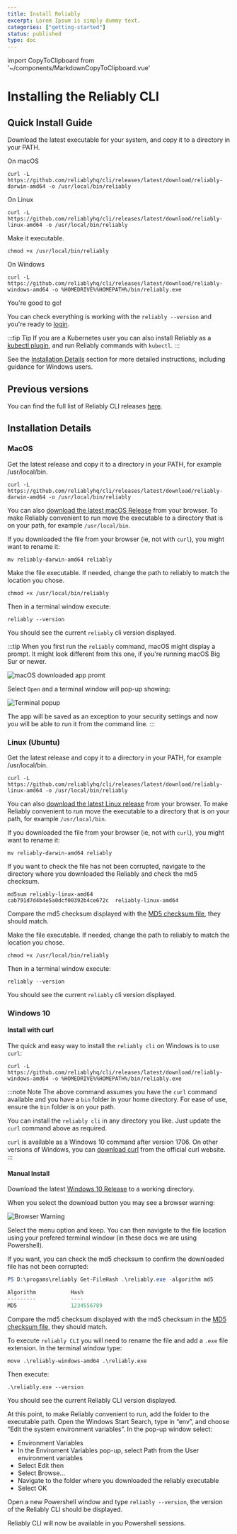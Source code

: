 ```yaml
---
title: Install Reliably
excerpt: Lorem Ipsum is simply dummy text.
categories: ["getting-started"]
status: published
type: doc
---
```


import CopyToClipboard from '~/components/MarkdownCopyToClipboard.vue'

# Installing the Reliably CLI

## Quick Install Guide

Download the latest executable for your system, and copy it to a directory in
your PATH.

On macOS

```console
curl -L https://github.com/reliablyhq/cli/releases/latest/download/reliably-darwin-amd64 -o /usr/local/bin/reliably
```
<CopyToClipboard />

On Linux

```console
curl -L https://github.com/reliablyhq/cli/releases/latest/download/reliably-linux-amd64 -o /usr/local/bin/reliably
```
<CopyToClipboard />

Make it executable.

```console
chmod +x /usr/local/bin/reliably
```
<CopyToClipboard />

On Windows

```console
curl -L https://github.com/reliablyhq/cli/releases/latest/download/reliably-windows-amd64 -o %HOMEDRIVE%%HOMEPATH%/bin/reliably.exe
```

<CopyToClipboard />

You're good to go!

You can check everything is working with the `reliably --version` and you're
ready to [login](../login/).

:::tip Tip
  If you are a Kubernetes user you can also install Reliably as a [kubectl
   plugin][kubectl-plugin], and run Reliably commands with `kubectl`.
:::

[kubectl-plugin]: ../kubectl-plugin/

See the  [Installation Details][install-detail] section for more detailed
 instructions, including guidance for Windows users.

[install-detail]: #installation-details

## Previous versions

You can find the full list of Reliably CLI releases [here][releases].

[releases]: https://github.com/reliablyhq/cli/releases/

## Installation Details

### MacOS

Get the latest release and copy it to a directory in your PATH, for example
/usr/local/bin.

```console
curl -L https://github.com/reliablyhq/cli/releases/latest/download/reliably-darwin-amd64 -o /usr/local/bin/reliably
```
<CopyToClipboard />

You can also [download the latest macOS Release](https://github.com/reliablyhq/cli/releases/latest/download/reliably-darwin-amd64/)
from your browser. To make Reliably convenient to run move the
executable to a directory that is on your path, for example ```/usr/local/bin```.

If you downloaded the file from your browser (ie, not with `curl`), you might
want to rename it:

```console
mv reliably-darwin-amd64 reliably
```
<CopyToClipboard />

Make the file executable. If needed, change the path to reliably to match the
location you chose.

```console
chmod +x /usr/local/bin/reliably
```
<CopyToClipboard />

Then in a terminal window execute:

```console
reliably --version
```
<CopyToClipboard />

You should see the current ```reliably``` cli version displayed.

:::tip
When you first run the `reliably` command, macOS might display a prompt. It
might look different from this one, if you're running macOS Big Sur or newer.

![macOS downloaded app promt](./images/open-app-screenshot.png)

Select ```Open``` and a terminal window will pop-up showing:

![Terminal popup](./images/terminal-popup.png)

The app will be saved as an exception to your security settings and now you
will be able to run it from the command line.
:::

### Linux (Ubuntu)

Get the latest release and copy it to a directory in your PATH, for example
/usr/local/bin.

```console
curl -L https://github.com/reliablyhq/cli/releases/latest/download/reliably-linux-amd64 -o /usr/local/bin/reliably
```
<CopyToClipboard />

You can also [download the latest Linux release](https://github.com/reliablyhq/cli/releases/latest/download/reliably-linux-amd64)
from your browser. To make Reliably convenient to run move the
executable to a directory that is on your path, for example ```/usr/local/bin```.

If you downloaded the file from your browser (ie, not with `curl`), you might
want to rename it:

```console
mv reliably-darwin-amd64 reliably
```
<CopyToClipboard />

If you want to check the file has not been corrupted, navigate to the directory
where you downloaded the Reliably and check the md5 checksum.

```console
md5sum reliably-linux-amd64
cab791d7d4b4e5a0dcf00392b4ce672c  reliably-linux-amd64
```

Compare the md5 checksum displayed with the [MD5 checksum file](https://github.com/reliablyhq/cli/releases/latest/download/reliably-linux-amd64.md5), they should match.

Make the file executable. If needed, change the path to reliably to match the
location you chose.

```console
chmod +x /usr/local/bin/reliably
```
<CopyToClipboard />

Then in a terminal window execute:

```console
reliably --version
```
<CopyToClipboard />

You should see the current ```reliably``` cli version displayed.

### Windows 10


#### Install with curl

The quick and easy way to install the  `reliably cli` on Windows is to use `curl`:

```console
curl -L https://github.com/reliablyhq/cli/releases/latest/download/reliably-windows-amd64 -o %HOMEDRIVE%%HOMEPATH%/bin/reliably.exe
```

<CopyToClipboard />


:::note Note
The above command assumes you have the `curl` command available and you have a `bin` folder in your home directory. For ease of use, ensure the `bin` folder is on your path.

You can install the `reliably cli` in any directory you like. Just update the `curl` command above as required.

`curl` is available as a Windows 10 command after version 1706. On other versions of Windows, you can [download curl] from the official curl website.
:::

[download curl]:https://curl.se/download.html

#### Manual Install

Download the latest [Windows 10 Release](https://github.com/reliablyhq/cli/releases/latest/download/reliably-windows-amd64) to a working directory.

When you select the download button you may see a browser warning:

![Browser Warning](./images/browser-warning.png)

Select the menu option and keep. You can then navigate to the file location
using your prefered terminal window (in these docs we are using Powershell).

If you want, you can check the md5 checksum to confirm the downloaded file has
not been corrupted:

```powershell
PS D:\progams\reliably Get-FileHash .\reliably.exe -algorithm md5

Algorithm           Hash
---------           ----
MD5                 1234556789
```

Compare the md5 checksum displayed with the md5 checksum in the
[MD5 checksum file](https://github.com/reliablyhq/cli/releases/latest/download/reliably-windows-amd64.md5),
they should match.

To execute ```reliably CLI``` you will need to rename the file and add a
```.exe``` file extension. In the terminal window type:

```console
move .\reliably-windows-amd64 .\reliably.exe
```
<CopyToClipboard />

Then execute:

```console
.\reliably.exe --version
```
<CopyToClipboard />

You should see the current Reliably CLI version displayed.

At this point, to make Reliably convenient to run, add the folder to the
executable path. Open the Windows Start Search, type in “env”, and choose “Edit the system environment variables”.
In the pop-up window select:

* Environment Variables
* In the Enviroment Variables pop-up, select Path from the User environment variables
* Select Edit then
* Select Browse...
* Navigate to the folder where you downloaded the reliably executable
* Select OK

Open a new Powershell window and type ```reliably --version```, the version of
the Reliably CLI should be displayed.

Reliably CLI will now be available in you Powershell sessions.
